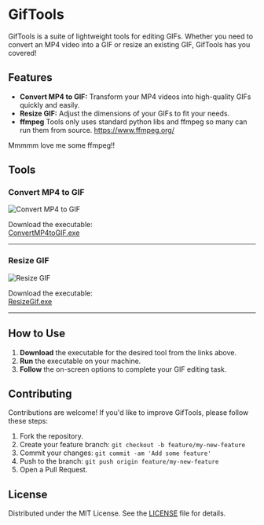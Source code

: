 # GifTools

GifTools is a suite of lightweight tools for editing GIFs. Whether you need to convert an MP4 video into a GIF or resize an existing GIF, GifTools has you covered!

## Features

- **Convert MP4 to GIF:** Transform your MP4 videos into high-quality GIFs quickly and easily.
- **Resize GIF:** Adjust the dimensions of your GIFs to fit your needs.
- **ffmpeg** Tools only uses standard python libs and ffmpeg so many can run them from source. https://www.ffmpeg.org/

Mmmmm love me some ffmpeg!!

## Tools

### Convert MP4 to GIF

![Convert MP4 to GIF](https://github.com/user-attachments/assets/71a51a89-cfcd-4efa-8d33-a7b8de91bd1d)

Download the executable:  
[ConvertMP4toGIF.exe](https://github.com/Kavex/GifTools/releases/download/ConvertMP4toGIF/ConvertMP4toGIF.exe)

---

### Resize GIF

![Resize GIF](https://github.com/user-attachments/assets/a771da36-dc46-4274-aaaf-ae6fad65af01)

Download the executable:  
[ResizeGif.exe](https://github.com/Kavex/GifTools/releases/download/ResizeGif/ResizeGif.exe)

---

## How to Use

1. **Download** the executable for the desired tool from the links above.
2. **Run** the executable on your machine.
3. **Follow** the on-screen options to complete your GIF editing task.

## Contributing

Contributions are welcome! If you'd like to improve GifTools, please follow these steps:

1. Fork the repository.
2. Create your feature branch: `git checkout -b feature/my-new-feature`
3. Commit your changes: `git commit -am 'Add some feature'`
4. Push to the branch: `git push origin feature/my-new-feature`
5. Open a Pull Request.

## License

Distributed under the MIT License. See the [LICENSE](LICENSE) file for details.
